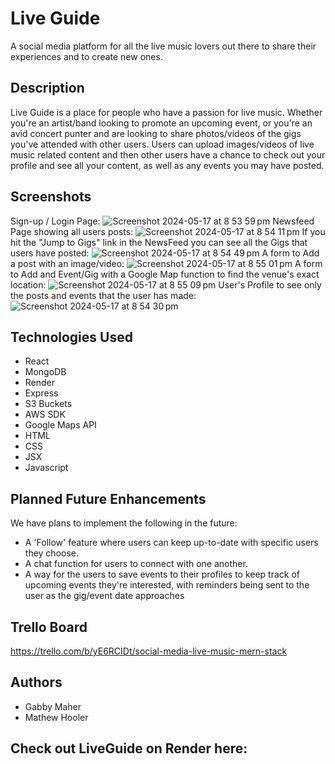 
# Live Guide

A social media platform for all the live music lovers out there to share their experiences and to create new ones.

## Description

Live Guide is a place for people who have a passion for live music. Whether you're an artist/band looking to promote an upcoming event, or you're an avid concert punter and are looking to share photos/videos of the gigs you've attended with other users. Users can upload images/videos of live music related content and then other users have a chance to check out your profile and see all your content, as well as any events you may have posted.

## Screenshots
Sign-up / Login Page:
![Screenshot 2024-05-17 at 8 53 59 pm](https://github.com/Elder-Xeno/live-guide/assets/149305887/e3fd054c-3855-423c-bcf8-470dfa8b9014)
Newsfeed Page showing all users posts:
![Screenshot 2024-05-17 at 8 54 11 pm](https://github.com/Elder-Xeno/live-guide/assets/149305887/01c0d015-de90-4cb5-a767-2d95167173eb)
If you hit the "Jump to Gigs" link in the NewsFeed you can see all the Gigs that users have posted:
![Screenshot 2024-05-17 at 8 54 49 pm](https://github.com/Elder-Xeno/live-guide/assets/149305887/f021e85f-db9d-464a-ad87-b3139ecba00e)
A form to Add a post with an image/video:
![Screenshot 2024-05-17 at 8 55 01 pm](https://github.com/Elder-Xeno/live-guide/assets/149305887/2bafc5f0-8feb-4c32-9fcf-a99f8757da4f)
A form to Add and Event/Gig with a Google Map function to find the venue's exact location:
![Screenshot 2024-05-17 at 8 55 09 pm](https://github.com/Elder-Xeno/live-guide/assets/149305887/ae82626a-7242-4655-8615-f2752f91dfe0)
User's Profile to see only the posts and events that the user has made:
![Screenshot 2024-05-17 at 8 54 30 pm](https://github.com/Elder-Xeno/live-guide/assets/149305887/f263c9d6-5dbf-4fe9-baac-6d9c5f5ddcb2)

## Technologies Used
- React
- MongoDB
- Render
- Express
- S3 Buckets
- AWS SDK
- Google Maps API
- HTML
- CSS
- JSX
- Javascript

## Planned Future Enhancements
We have plans to implement the following in the future:
- A 'Follow' feature where users can keep up-to-date with specific users they choose.
- A chat function for users to connect with one another.
- A way for the users to save events to their profiles to keep track of upcoming events they're interested, with reminders being sent to the user as the gig/event date approaches

## Trello Board
https://trello.com/b/yE6RCIDt/social-media-live-music-mern-stack

## Authors
- Gabby Maher
- Mathew Hooler

## Check out LiveGuide on Render here:
